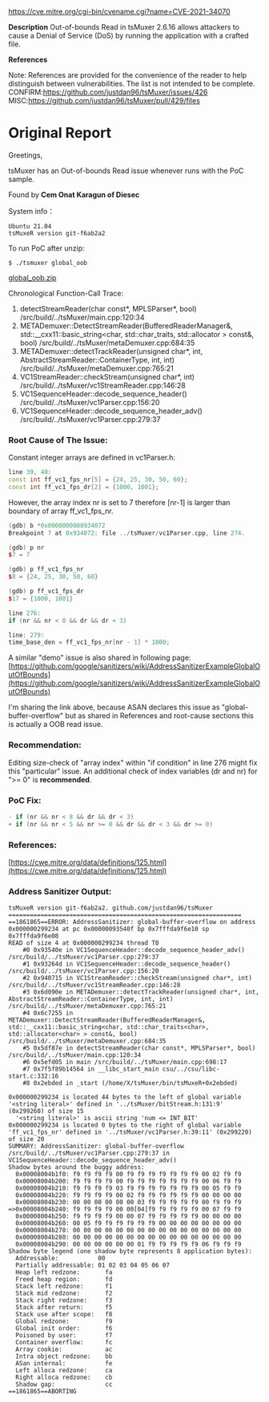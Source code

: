 
https://cve.mitre.org/cgi-bin/cvename.cgi?name=CVE-2021-34070

**Description**
Out-of-bounds Read in tsMuxer 2.6.16 allows attackers to cause a Denial of Service (DoS) by running the application with a crafted file.

**References**

Note: References are provided for the convenience of the reader to help distinguish between vulnerabilities. The list is not intended to be complete.
CONFIRM:https://github.com/justdan96/tsMuxer/issues/426
MISC:https://github.com/justdan96/tsMuxer/pull/429/files

# Original Report

Greetings,

tsMuxer has an Out-of-bounds Read issue whenever runs with the PoC sample.

Found by **Cem Onat Karagun of Diesec**

System info：
```
Ubuntu 21.04
tsMuxeR version git-f6ab2a2
```

To run PoC after unzip:

```
$ ./tsmuxer global_oob
```

[global_oob.zip](https://github.com/justdan96/tsMuxer/files/6532598/global_oob.zip)

Chronological Function-Call Trace:

1. detectStreamReader(char const*, MPLSParser*, bool) /src/build/../tsMuxer/main.cpp:120:34
2. METADemuxer::DetectStreamReader(BufferedReaderManager&, std::__cxx11::basic_string<char, std::char_traits<char>, std::allocator<char> > const&, bool) /src/build/../tsMuxer/metaDemuxer.cpp:684:35
3. METADemuxer::detectTrackReader(unsigned char*, int, AbstractStreamReader::ContainerType, int, int) /src/build/../tsMuxer/metaDemuxer.cpp:765:21
4. VC1StreamReader::checkStream(unsigned char*, int) /src/build/../tsMuxer/vc1StreamReader.cpp:146:28
5. VC1SequenceHeader::decode_sequence_header() /src/build/../tsMuxer/vc1Parser.cpp:156:20
6. VC1SequenceHeader::decode_sequence_header_adv() /src/build/../tsMuxer/vc1Parser.cpp:279:37


### Root Cause of The Issue:

Constant integer arrays are defined in vc1Parser.h:

```cpp
line 39, 40:
const int ff_vc1_fps_nr[5] = {24, 25, 30, 50, 60};
const int ff_vc1_fps_dr[2] = {1000, 1001};
```

However, the array index nr is set to 7 therefore [nr-1] is larger than boundary of array ff_vc1_fps_nr.

```cpp
(gdb) b *0x0000000000934072
Breakpoint 7 at 0x934072: file ../tsMuxer/vc1Parser.cpp, line 274.

(gdb) p nr
$7 = 7

(gdb) p ff_vc1_fps_nr
$8 = {24, 25, 30, 50, 60}

(gdb) p ff_vc1_fps_dr
$17 = {1000, 1001}

line 276:
if (nr && nr < 8 && dr && dr < 3)

line: 279:
time_base_den = ff_vc1_fps_nr[nr - 1] * 1000;
```


A similar "demo" issue is also shared in following page:
[https://github.com/google/sanitizers/wiki/AddressSanitizerExampleGlobalOutOfBounds](https://github.com/google/sanitizers/wiki/AddressSanitizerExampleGlobalOutOfBounds)

 I'm sharing the link above, because ASAN declares this issue as "global-buffer-overflow" but as shared in References and root-cause sections this is actually a OOB read issue. 

### Recommendation:

Editing size-check of "array index" within "if condition" in line 276 might fix this "particular" issue.
An additional check of index variables (dr and nr) for ">= 0" is **recommended**. 

### PoC Fix:

```cpp
- if (nr && nr < 8 && dr && dr < 3)
+ if (nr && nr < 5 && nr >= 0 && dr && dr < 3 && dr >= 0)
```

### References:
[https://cwe.mitre.org/data/definitions/125.html](https://cwe.mitre.org/data/definitions/125.html)

### Address Sanitizer Output:

```
tsMuxeR version git-f6ab2a2. github.com/justdan96/tsMuxer
=================================================================
==1861865==ERROR: AddressSanitizer: global-buffer-overflow on address 0x000000299234 at pc 0x00000093540f bp 0x7fffda9f6e10 sp 0x7fffda9f6e08
READ of size 4 at 0x000000299234 thread T0
    #0 0x93540e in VC1SequenceHeader::decode_sequence_header_adv() /src/build/../tsMuxer/vc1Parser.cpp:279:37
    #1 0x93264d in VC1SequenceHeader::decode_sequence_header() /src/build/../tsMuxer/vc1Parser.cpp:156:20
    #2 0x940715 in VC1StreamReader::checkStream(unsigned char*, int) /src/build/../tsMuxer/vc1StreamReader.cpp:146:28
    #3 0x6d090e in METADemuxer::detectTrackReader(unsigned char*, int, AbstractStreamReader::ContainerType, int, int) /src/build/../tsMuxer/metaDemuxer.cpp:765:21
    #4 0x6c7255 in METADemuxer::DetectStreamReader(BufferedReaderManager&, std::__cxx11::basic_string<char, std::char_traits<char>, std::allocator<char> > const&, bool) /src/build/../tsMuxer/metaDemuxer.cpp:684:35
    #5 0x5df87e in detectStreamReader(char const*, MPLSParser*, bool) /src/build/../tsMuxer/main.cpp:120:34
    #6 0x5efd05 in main /src/build/../tsMuxer/main.cpp:698:17
    #7 0x7f5f89b14564 in __libc_start_main csu/../csu/libc-start.c:332:16
    #8 0x2ebded in _start (/home/X/tsMuxer/bin/tsMuxeR+0x2ebded)

0x000000299234 is located 44 bytes to the left of global variable '<string literal>' defined in '../tsMuxer/bitStream.h:131:9' (0x299260) of size 15
  '<string literal>' is ascii string 'num <= INT_BIT'
0x000000299234 is located 0 bytes to the right of global variable 'ff_vc1_fps_nr' defined in '../tsMuxer/vc1Parser.h:39:11' (0x299220) of size 20
SUMMARY: AddressSanitizer: global-buffer-overflow /src/build/../tsMuxer/vc1Parser.cpp:279:37 in VC1SequenceHeader::decode_sequence_header_adv()
Shadow bytes around the buggy address:
  0x00008004b1f0: f9 f9 f9 f9 00 f9 f9 f9 f9 f9 f9 f9 00 02 f9 f9
  0x00008004b200: f9 f9 f9 f9 00 f9 f9 f9 f9 f9 f9 f9 00 06 f9 f9
  0x00008004b210: f9 f9 f9 f9 03 f9 f9 f9 f9 f9 f9 f9 00 05 f9 f9
  0x00008004b220: f9 f9 f9 f9 00 02 f9 f9 f9 f9 f9 f9 00 00 00 00
  0x00008004b230: 00 00 00 00 00 00 03 f9 f9 f9 f9 f9 00 f9 f9 f9
=>0x00008004b240: f9 f9 f9 f9 00 00[04]f9 f9 f9 f9 f9 00 07 f9 f9
  0x00008004b250: f9 f9 f9 f9 00 00 07 f9 f9 f9 f9 f9 00 00 00 00
  0x00008004b260: 00 05 f9 f9 f9 f9 f9 f9 00 00 00 00 00 00 00 00
  0x00008004b270: 00 00 00 00 00 00 00 00 00 00 00 00 00 00 00 00
  0x00008004b280: 00 00 00 00 00 00 00 00 00 00 00 00 00 00 00 00
  0x00008004b290: 00 00 00 00 00 00 01 f9 f9 f9 f9 f9 06 f9 f9 f9
Shadow byte legend (one shadow byte represents 8 application bytes):
  Addressable:           00
  Partially addressable: 01 02 03 04 05 06 07 
  Heap left redzone:       fa
  Freed heap region:       fd
  Stack left redzone:      f1
  Stack mid redzone:       f2
  Stack right redzone:     f3
  Stack after return:      f5
  Stack use after scope:   f8
  Global redzone:          f9
  Global init order:       f6
  Poisoned by user:        f7
  Container overflow:      fc
  Array cookie:            ac
  Intra object redzone:    bb
  ASan internal:           fe
  Left alloca redzone:     ca
  Right alloca redzone:    cb
  Shadow gap:              cc
==1861865==ABORTING
```
